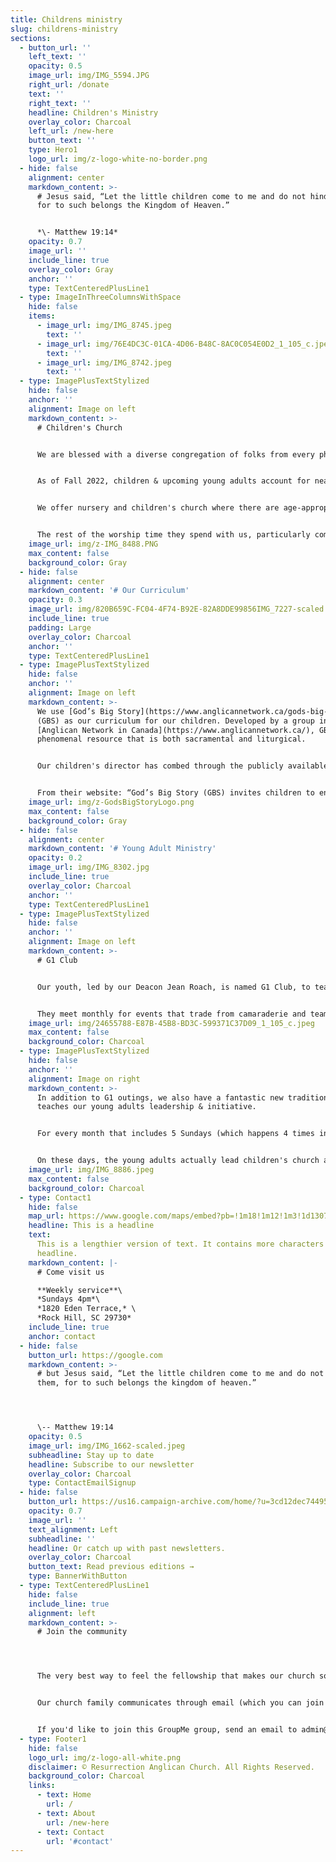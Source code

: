 ```yaml
---
title: Childrens ministry
slug: childrens-ministry
sections:
  - button_url: ''
    left_text: ''
    opacity: 0.5
    image_url: img/IMG_5594.JPG
    right_url: /donate
    text: ''
    right_text: ''
    headline: Children's Ministry
    overlay_color: Charcoal
    left_url: /new-here
    button_text: ''
    type: Hero1
    logo_url: img/z-logo-white-no-border.png
  - hide: false
    alignment: center
    markdown_content: >-
      # Jesus said, “Let the little children come to me and do not hinder them,
      for to such belongs the Kingdom of Heaven.”


      ﻿*\- Matthew 19:14*
    opacity: 0.7
    image_url: ''
    include_line: true
    overlay_color: Gray
    anchor: ''
    type: TextCenteredPlusLine1
  - type: ImageInThreeColumnsWithSpace
    hide: false
    items:
      - image_url: img/IMG_8745.jpeg
        text: ''
      - image_url: img/76E4DC3C-01CA-4D06-B48C-8AC0C054E0D2_1_105_c.jpeg
        text: ''
      - image_url: img/IMG_8742.jpeg
        text: ''
  - type: ImagePlusTextStylized
    hide: false
    anchor: ''
    alignment: Image on left
    markdown_content: >-
      # C﻿hildren's Church


      We are blessed with a diverse congregation of folks from every phase of life, but we are particularly thankful to count multiple young families among our flock. 


      As of Fall 2022, children & upcoming young adults account for nearly 1/3 of our congregation! And we take seriously the call of God to raise them in truth.


      We offer nursery and children's church where there are age-appropriate lessons and activities for preschool-5th grade. This takes place during the scripture reading and sermon.


      The rest of the worship time they spend with us, particularly communion. We feel this is a good balance to keep them active and engaged, assisting in their spiritual formation, as well as giving their parents an opportunity to worship.
    image_url: img/z-IMG_8488.PNG
    max_content: false
    background_color: Gray
  - hide: false
    alignment: center
    markdown_content: '# O﻿ur Curriculum'
    opacity: 0.3
    image_url: img/820B659C-FC04-4F74-B92E-82A8DDE99856IMG_7227-scaled.jpeg
    include_line: true
    padding: Large
    overlay_color: Charcoal
    anchor: ''
    type: TextCenteredPlusLine1
  - type: ImagePlusTextStylized
    hide: false
    anchor: ''
    alignment: Image on left
    markdown_content: >-
      We use [God’s Big Story](https://www.anglicannetwork.ca/gods-big-story)
      (GBS) as our curriculum for our children. Developed by a group in the
      [Anglican Network in Canada](https://www.anglicannetwork.ca/), GBS is a
      phenomenal resource that is both sacramental and liturgical.


      O﻿ur children's director has combed through the publicly available resources, and tweaked the lessons & materials to specifically fit the needs of our children.


      From their website: “God’s Big Story (GBS) invites children to enter into the narrative of God’s abounding faithfulness and love for all of his beloved children. Our aim is that children and their teachers might hear the gospel of Jesus Christ, know Jesus as their Lord and Saviour and experience the fullness of new life in Christ as part of His body, the church.”
    image_url: img/z-GodsBigStoryLogo.png
    max_content: false
    background_color: Gray
  - hide: false
    alignment: center
    markdown_content: '# Young Adult Ministry'
    opacity: 0.2
    image_url: img/IMG_8302.jpg
    include_line: true
    overlay_color: Charcoal
    anchor: ''
    type: TextCenteredPlusLine1
  - type: ImagePlusTextStylized
    hide: false
    anchor: ''
    alignment: Image on left
    markdown_content: >-
      # G1 Club


      O﻿ur youth, led by our Deacon Jean Roach, is named G1 Club, to teach our young adults that God comes first.


      T﻿hey meet monthly for events that trade from camaraderie and team building, to regular public service, to instill a love of giving to our kids.
    image_url: img/24655788-E87B-45B8-BD3C-599371C37D09_1_105_c.jpeg
    max_content: false
    background_color: Charcoal
  - type: ImagePlusTextStylized
    hide: false
    anchor: ''
    alignment: Image on right
    markdown_content: >-
      In addition to G1 outings, we also have a fantastic new tradition that
      teaches our young adults leadership & initiative.


      For every month that includes 5 Sundays (which happens 4 times in a calendar year), our young adults are more heavily involved in our weekly church service.


      O﻿n these days, the young adults actually lead children's church and teach our young ones the weekly lesson themselves as the teachers. In addition, our older kids also read the old & new testament readings during our full church service, as a way to get them more engaged & interested in liturgy!
    image_url: img/IMG_8886.jpeg
    max_content: false
    background_color: Charcoal
  - type: Contact1
    hide: false
    map_url: https://www.google.com/maps/embed?pb=!1m18!1m12!1m3!1d13079.972502539167!2d-80.99647495338147!3d34.95678098181917!2m3!1f0!2f0!3f0!3m2!1i1024!2i768!4f13.1!3m3!1m2!1s0x0%3A0xd0c91ab7c5b8691d!2sResurrection%20Anglican%20Church!5e0!3m2!1sen!2sus!4v1666213161340!5m2!1sen!2sus
    headline: This is a headline
    text:
      This is a lengthier version of text. It contains more characters than the
      headline.
    markdown_content: |-
      # C﻿ome visit us

      **W﻿eekly service**\
      *S﻿undays 4pm*\
      *1820 Eden Terrace,* \
      *Rock Hill, SC 29730*
    include_line: true
    anchor: contact
  - hide: false
    button_url: https://google.com
    markdown_content: >-
      # but Jesus said, “Let the little children come to me and do not hinder
      them, for to such belongs the kingdom of heaven.”




      \-- Matthew 19:14
    opacity: 0.5
    image_url: img/IMG_1662-scaled.jpeg
    subheadline: Stay up to date
    headline: Subscribe to our newsletter
    overlay_color: Charcoal
    type: ContactEmailSignup
  - hide: false
    button_url: https://us16.campaign-archive.com/home/?u=3cd12dec7449507aececbf84e&id=0522a11d77
    opacity: 0.7
    image_url: ''
    text_alignment: Left
    subheadline: ''
    headline: Or catch up with past newsletters.
    overlay_color: Charcoal
    button_text: Read previous editions →
    type: BannerWithButton
  - type: TextCenteredPlusLine1
    hide: false
    include_line: true
    alignment: left
    markdown_content: >-
      # Join the community




      The very best way to feel the fellowship that makes our church so special is to make connections with other church members and get to know us a little bit better!


      Our church family communicates through email (which you can join above), and in one giant GroupMe chat group. We use this group to share announcements, reminders for church events, prayer requests, and family updates.


      If you'd like to join this GroupMe group, send an email to admin@resurrectionrockhill.org with your name, email, and phone number, and we'll send you an invitation.
  - type: Footer1
    hide: false
    logo_url: img/z-logo-all-white.png
    disclaimer: © Resurrection Anglican Church. All Rights Reserved.
    background_color: Charcoal
    links:
      - text: Home
        url: /
      - text: About
        url: /new-here
      - text: Contact
        url: '#contact'
---
```

